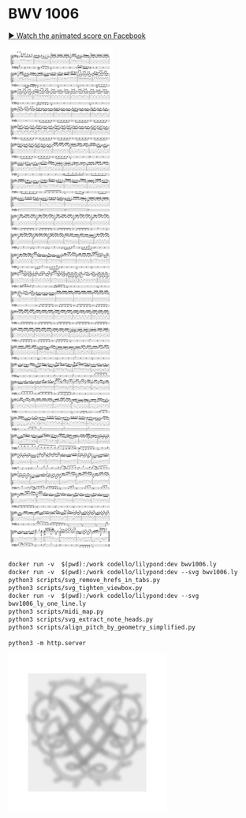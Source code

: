 # BWV 1006

[▶️ Watch the animated score on Facebook](https://www.facebook.com/christophe.thiebaud/videos/1061199609199250)

![bwv1006](bwv1006.svg)

```
docker run -v  $(pwd):/work codello/lilypond:dev bwv1006.ly
docker run -v  $(pwd):/work codello/lilypond:dev --svg bwv1006.ly
python3 scripts/svg_remove_hrefs_in_tabs.py
python3 scripts/svg_tighten_viewbox.py  
docker run -v  $(pwd):/work codello/lilypond:dev --svg bwv1006_ly_one_line.ly
python3 scripts/midi_map.py
python3 scripts/svg_extract_note_heads.py
python3 scripts/align_pitch_by_geometry_simplified.py

python3 -m http.server
```

![Bach's Seal](images/Bach_Seal_blurred_gray_bg_final.svg)
